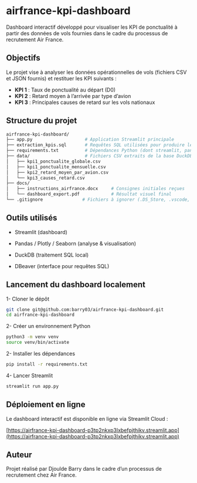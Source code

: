 # airfrance-kpi-dashboard

Dashboard interactif développé pour visualiser les KPI de ponctualité à partir des données de vols fournies dans le cadre du processus de recrutement Air France.

## Objectifs

Le projet vise à analyser les données opérationnelles de vols (fichiers CSV et JSON fournis) et restituer les KPI suivants :

- **KPI 1** : Taux de ponctualité au départ (D0)
- **KPI 2** : Retard moyen à l’arrivée par type d’avion
- **KPI 3** : Principales causes de retard sur les vols nationaux

## Structure du projet

```bash
airfrance-kpi-dashboard/
├── app.py                    # Application Streamlit principale
├── extraction_kpis.sql       # Requêtes SQL utilisées pour produire les KPI
├── requirements.txt          # Dépendances Python (dont streamlit, pandas...)
├── data/                     # Fichiers CSV extraits de la base DuckDB
│   ├── kpi1_ponctualite_globale.csv
│   ├── kpi1_ponctualite_mensuelle.csv
│   ├── kpi2_retard_moyen_par_avion.csv
│   └── kpi3_causes_retard.csv
├── docs/
│   ├── instructions_airfrance.docx     # Consignes initiales reçues
│   └── dashboard_export.pdf            # Résultat visuel final
└── .gitignore               # Fichiers à ignorer (.DS_Store, .vscode, etc.)
```

## Outils utilisés

-  Streamlit (dashboard)

-  Pandas / Plotly / Seaborn (analyse & visualisation)

-  DuckDB (traitement SQL local)

-  DBeaver (interface pour requêtes SQL)


## Lancement du dashboard localement

1-  Cloner le dépôt

```bash
git clone git@github.com:barry03/airfrance-kpi-dashboard.git
cd airfrance-kpi-dashboard
```

2-  Créer un environnement Python
```bash
python3 -m venv venv
source venv/bin/activate
```

2-  Installer les dépendances
```bash
pip install -r requirements.txt
```

4-  Lancer Streamlit
```bash
streamlit run app.py
```

##  Déploiement en ligne

Le dashboard interactif est disponible en ligne via Streamlit Cloud :

[https://airfrance-kpi-dashboard-p3tp2nkxp3lxbefpjthikv.streamlit.app](https://airfrance-kpi-dashboard-p3tp2nkxp3lxbefpjthikv.streamlit.app)


##  Auteur

Projet réalisé par Djoulde Barry dans le cadre d’un processus de recrutement chez Air France.
